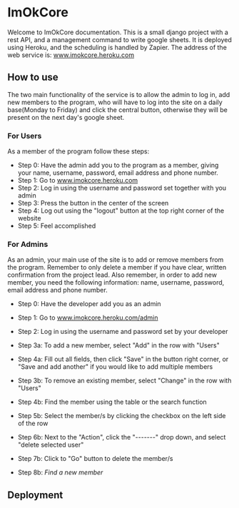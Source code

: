 # ImOkCore
Welcome to ImOkCore documentation. This is a small django project with a rest API, and a management command to write google sheets. It is deployed using Heroku, and the scheduling is handled by Zapier.
The address of the web service is: www.imokcore.heroku.com

## How to use
The two main functionality of the service is to allow the admin to log in, add new members to the program, who will have to log into the site on a daily base(Monday to Friday) and click the central button, otherwise they will be present on the next day's google sheet.

### For Users
As a member of the program follow these steps:
* Step 0: Have the admin add you to the program as a member, giving your name, username, password, email address and phone number.
* Step 1: Go to www.imokcore.heroku.com
* Step 2: Log in using the username and password set together with you admin
* Step 3: Press the button in the center of the screen
* Step 4: Log out using the "logout" button at the top right corner of the website
* Step 5: Feel accomplished

### For Admins
As an admin, your main use of the site is to add or remove members from the program. Remember to only delete a member if you have clear, written confirmation from the project lead. Also remember, in order to add new member, you need the following information: name, username, password, email address and phone number.
* Step 0: Have the developer add you as an admin
* Step 1: Go to www.imokcore.heroku.com/admin
* Step 2: Log in using the username and password set by your developer
* Step 3a: To add a new member, select "Add" in the row with "Users"
* Step 4a: Fill out all fields, then click "Save" in the button right corner, or "Save and add another" if you would like to add multiple members

* Step 3b: To remove an existing member, select "Change" in the row with "Users"
* Step 4b: Find the member using the table or the search function
* Step 5b: Select the member/s by clicking the checkbox on the left side of the row
* Step 6b: Next to the "Action", click the "-------" drop down, and select "delete selected user"
* Step 7b: Click to "Go" button to delete the member/s
* Step 8b: *Find a new member*

## Deployment
